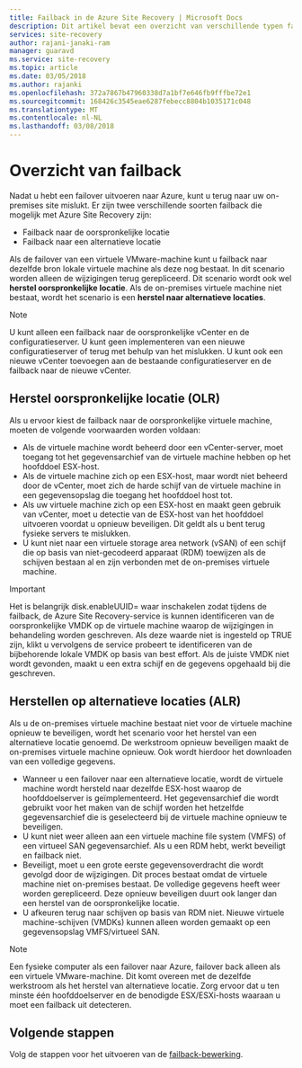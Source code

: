 ```yaml
---
title: Failback in de Azure Site Recovery | Microsoft Docs
description: Dit artikel bevat een overzicht van verschillende typen failback en waarschuwingen te worden beschouwd bij mislukte terug naar de on-premises met de Azure Site Recovery-service.
services: site-recovery
author: rajani-janaki-ram
manager: guaravd
ms.service: site-recovery
ms.topic: article
ms.date: 03/05/2018
ms.author: rajanki
ms.openlocfilehash: 372a7867b47960338d7a1bf7e646fb9fffbe72e1
ms.sourcegitcommit: 168426c3545eae6287febecc8804b1035171c048
ms.translationtype: MT
ms.contentlocale: nl-NL
ms.lasthandoff: 03/08/2018
---
```

# <a name="overview-of-failback"></a>Overzicht van failback

Nadat u hebt een failover uitvoeren naar Azure, kunt u terug naar uw on-premises site mislukt. Er zijn twee verschillende soorten failback die mogelijk met Azure Site Recovery zijn: 

- Failback naar de oorspronkelijke locatie 
- Failback naar een alternatieve locatie

Als de failover van een virtuele VMware-machine kunt u failback naar dezelfde bron lokale virtuele machine als deze nog bestaat. In dit scenario worden alleen de wijzigingen terug gerepliceerd. Dit scenario wordt ook wel **herstel oorspronkelijke locatie**. Als de on-premises virtuele machine niet bestaat, wordt het scenario is een **herstel naar alternatieve locaties**.

> [!NOTE]
> U kunt alleen een failback naar de oorspronkelijke vCenter en de configuratieserver. U kunt geen implementeren van een nieuwe configuratieserver of terug met behulp van het mislukken. U kunt ook een nieuwe vCenter toevoegen aan de bestaande configuratieserver en de failback naar de nieuwe vCenter.

## <a name="original-location-recovery-olr"></a>Herstel oorspronkelijke locatie (OLR)
Als u ervoor kiest de failback naar de oorspronkelijke virtuele machine, moeten de volgende voorwaarden worden voldaan:

* Als de virtuele machine wordt beheerd door een vCenter-server, moet toegang tot het gegevensarchief van de virtuele machine hebben op het hoofddoel ESX-host.
* Als de virtuele machine zich op een ESX-host, maar wordt niet beheerd door de vCenter, moet zich de harde schijf van de virtuele machine in een gegevensopslag die toegang het hoofddoel host tot.
* Als uw virtuele machine zich op een ESX-host en maakt geen gebruik van vCenter, moet u detectie van de ESX-host van het hoofddoel uitvoeren voordat u opnieuw beveiligen. Dit geldt als u bent terug fysieke servers te mislukken.
* U kunt niet naar een virtuele storage area network (vSAN) of een schijf die op basis van niet-gecodeerd apparaat (RDM) toewijzen als de schijven bestaan al en zijn verbonden met de on-premises virtuele machine.

> [!IMPORTANT]
> Het is belangrijk disk.enableUUID= waar inschakelen zodat tijdens de failback, de Azure Site Recovery-service is kunnen identificeren van de oorspronkelijke VMDK op de virtuele machine waarop de wijzigingen in behandeling worden geschreven. Als deze waarde niet is ingesteld op TRUE zijn, klikt u vervolgens de service probeert te identificeren van de bijbehorende lokale VMDK op basis van best effort. Als de juiste VMDK niet wordt gevonden, maakt u een extra schijf en de gegevens opgehaald bij die geschreven.

## <a name="alternate-location-recovery-alr"></a>Herstellen op alternatieve locaties (ALR)
Als u de on-premises virtuele machine bestaat niet voor de virtuele machine opnieuw te beveiligen, wordt het scenario voor het herstel van een alternatieve locatie genoemd. De werkstroom opnieuw beveiligen maakt de on-premises virtuele machine opnieuw. Ook wordt hierdoor het downloaden van een volledige gegevens.

* Wanneer u een failover naar een alternatieve locatie, wordt de virtuele machine wordt hersteld naar dezelfde ESX-host waarop de hoofddoelserver is geïmplementeerd. Het gegevensarchief die wordt gebruikt voor het maken van de schijf worden het hetzelfde gegevensarchief die is geselecteerd bij de virtuele machine opnieuw te beveiligen.
* U kunt niet weer alleen aan een virtuele machine file system (VMFS) of een virtueel SAN gegevensarchief. Als u een RDM hebt, werkt beveiligt en failback niet.
* Beveiligt, moet u een grote eerste gegevensoverdracht die wordt gevolgd door de wijzigingen. Dit proces bestaat omdat de virtuele machine niet on-premises bestaat. De volledige gegevens heeft weer worden gerepliceerd. Deze opnieuw beveiligen duurt ook langer dan een herstel van de oorspronkelijke locatie.
* U afkeuren terug naar schijven op basis van RDM niet. Nieuwe virtuele machine-schijven (VMDKs) kunnen alleen worden gemaakt op een gegevensopslag VMFS/virtueel SAN.

> [!NOTE]
> Een fysieke computer als een failover naar Azure, failover back alleen als een virtuele VMware-machine. Dit komt overeen met de dezelfde werkstroom als het herstel van alternatieve locatie. Zorg ervoor dat u ten minste één hoofddoelserver en de benodigde ESX/ESXi-hosts waaraan u moet een failback uit detecteren.

## <a name="next-steps"></a>Volgende stappen

Volg de stappen voor het uitvoeren van de [failback-bewerking](vmware-azure-failback.md).

